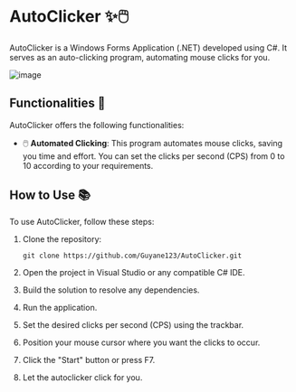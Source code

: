 # AutoClicker ✨🖱️

AutoClicker is a Windows Forms Application (.NET) developed using C#. It serves as an auto-clicking program, automating mouse clicks for you.

![image](https://github.com/Guyane123/AutoClicker/assets/69190311/848ea289-f263-490c-8a0a-7995593d33e4)



## Functionalities 🚀

AutoClicker offers the following functionalities:

- 🖱️ **Automated Clicking**: This program automates mouse clicks, saving you time and effort. You can set the clicks per second (CPS) from 0 to 10 according to your requirements.

## How to Use 📚

To use AutoClicker, follow these steps:

1. Clone the repository:
   ```
   git clone https://github.com/Guyane123/AutoClicker.git
   ```

2. Open the project in Visual Studio or any compatible C# IDE.

3. Build the solution to resolve any dependencies.

4. Run the application.

5. Set the desired clicks per second (CPS) using the trackbar.

6. Position your mouse cursor where you want the clicks to occur.

7. Click the "Start" button or press F7.

8. Let the autoclicker click for you.
